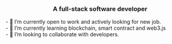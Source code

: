 <h3 align="center">A full-stack software developer</h3>
- 🔭 I’m currently open to work and actively looking for new job. <br />
- 🌱 I’m currently learning blockchain, smart contract and web3.js <br />
- 👯 I’m looking to collaborate with developers. <br />

<!--
**smartlid/smartlid** is a ✨ _special_ ✨ repository because its `README.md` (this file) appears on your GitHub profile.

Here are some ideas to get you started:

- 🔭 I’m currently working on ...
- 🌱 I’m currently learning ...
- 👯 I’m looking to collaborate on ...
- 🤔 I’m looking for help with ...
- 💬 Ask me about ...
- 📫 How to reach me: ...
- 😄 Pronouns: ...
- ⚡ Fun fact: ...
-->
